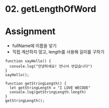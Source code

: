 # 02. getLengthOfWord

# Assignment

- fullName에 이름을 넣기
- 직접 계산하지 않고, length를 사용해 길이를 구하기

```
function sayHello() {
  console.log("안녕하세요! 만나서 반갑습니다")
}
sayHello();

function getStringLength() {
  let getStringLength = "I LOVE WECODE"
  console.log(getStringLength.length)
}
getStringLength();

```
